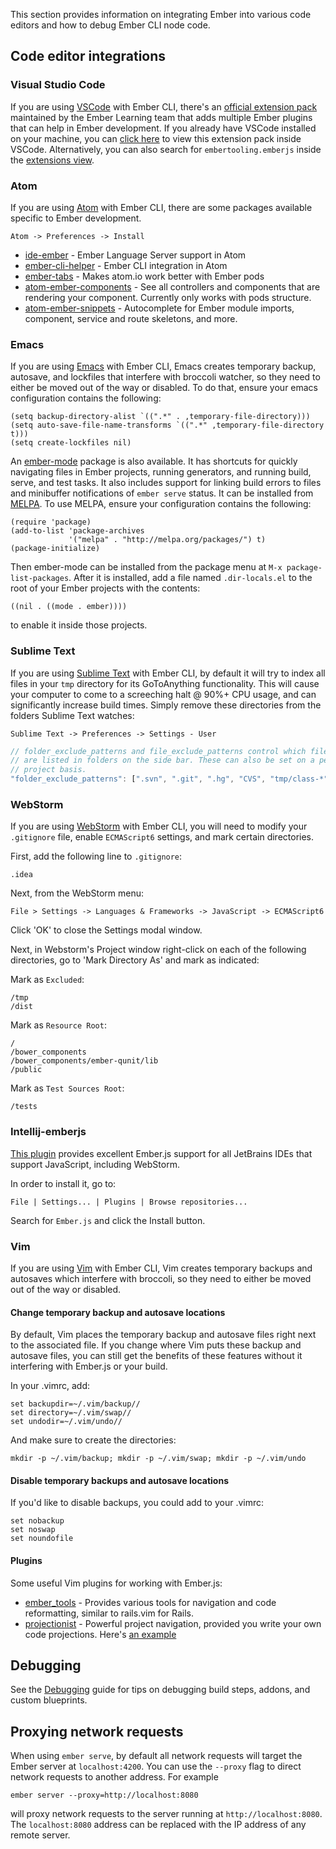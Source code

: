 <!-- Copy over code editor content -->
<!-- This intro paragraph needs improvement -->

This section provides information on integrating Ember into various code editors and how to debug Ember CLI node code.

## Code editor integrations

### Visual Studio Code
If you are using [VSCode](https://code.visualstudio.com/) with Ember CLI, there's an [official
extension pack](https://marketplace.visualstudio.com/items?itemName=embertooling.emberjs#overview)
maintained by the Ember Learning team that adds multiple Ember plugins that can help in
Ember development. If you already have VSCode installed on your machine, you can
[click here](vscode:extension/embertooling.emberjs) to view this extension pack inside VSCode. Alternatively, you can
also search for `embertooling.emberjs` inside the [extensions view](https://code.visualstudio.com/docs/editor/extension-gallery).

### Atom

If you are using [Atom](https://atom.io) with Ember CLI, there are some
packages available specific to Ember development.

`Atom -> Preferences -> Install`

* [ide-ember](https://atom.io/packages/ide-ember) - Ember Language Server support in Atom
* [ember-cli-helper](https://atom.io/packages/ember-cli-helper) - Ember CLI integration in Atom
* [ember-tabs](https://atom.io/packages/ember-tabs) - Makes atom.io work better with Ember pods
* [atom-ember-components](https://atom.io/packages/atom-ember-components) - See all controllers and components that are rendering your component. Currently only works with pods structure.
* [atom-ember-snippets](https://atom.io/packages/ember-snippets) - Autocomplete for Ember module imports, component, service and route skeletons, and more.

### Emacs

If you are using [Emacs](https://www.gnu.org/software/emacs/) with Ember CLI,
Emacs creates temporary backup, autosave, and lockfiles that interfere with
broccoli watcher, so they need to either be moved out of the way or disabled.
To do that, ensure your emacs configuration contains the following:

```shell
(setq backup-directory-alist `((".*" . ,temporary-file-directory)))
(setq auto-save-file-name-transforms `((".*" ,temporary-file-directory t)))
(setq create-lockfiles nil)
```

An [ember-mode](https://github.com/madnificent/ember-mode) package is also
available. It has shortcuts for quickly navigating files in Ember projects,
running generators, and running build, serve, and test tasks. It also includes
support for linking build errors to files and minibuffer notifications of
`ember serve` status. It can be installed from [MELPA](http://melpa.org/). To
use MELPA, ensure your configuration contains the following:

```shell
(require 'package)
(add-to-list 'package-archives
             '("melpa" . "http://melpa.org/packages/") t)
(package-initialize)
```

Then ember-mode can be installed from the package menu at `M-x
package-list-packages`. After it is installed, add a file named
`.dir-locals.el` to the root of your Ember projects with the contents:

```shell
((nil . ((mode . ember))))
```

to enable it inside those projects.


### Sublime Text
<!-- alex disable simply -->
If you are using [Sublime Text](http://www.sublimetext.com) with Ember CLI,
by default it will try to index all files in your `tmp` directory for its
GoToAnything functionality.  This will cause your computer to come to a
screeching halt @ 90%+ CPU usage, and can significantly increase build times.
Simply remove these directories from the folders Sublime Text watches:

`Sublime Text -> Preferences -> Settings - User`

```javascript
// folder_exclude_patterns and file_exclude_patterns control which files
// are listed in folders on the side bar. These can also be set on a per-
// project basis.
"folder_exclude_patterns": [".svn", ".git", ".hg", "CVS", "tmp/class-*", "tmp/es_*", "tmp/jshinter*", "tmp/replace_*", "tmp/static_compiler*", "tmp/template_compiler*", "tmp/tree_merger*", "tmp/coffee_script*", "tmp/concat-tmp*", "tmp/export_tree*", "tmp/sass_compiler*"]
```

### WebStorm
If you are using [WebStorm](https://www.jetbrains.com/webstorm/) with
Ember CLI, you will need to modify your `.gitignore` file, enable
`ECMAScript6` settings, and mark certain directories.

First, add the following line to `.gitignore`:
```shell
.idea
```

Next, from the WebStorm menu:

`File > Settings -> Languages & Frameworks -> JavaScript -> ECMAScript6`

Click 'OK' to close the Settings modal window.

Next, in Webstorm's Project window right-click on each of the following
directories, go to 'Mark Directory As' and mark as indicated:

Mark as `Excluded`:
```shell
/tmp
/dist
```

Mark as `Resource Root`:
```shell
/
/bower_components
/bower_components/ember-qunit/lib
/public
```

Mark as `Test Sources Root`:
```shell
/tests
```

### Intellij-emberjs

[This plugin](https://github.com/Turbo87/intellij-emberjs) provides excellent
Ember.js support for all JetBrains IDEs that support JavaScript, including
WebStorm.

In order to install it, go to:

`File | Settings... | Plugins | Browse repositories...`

Search for `Ember.js` and click the Install button.

### Vim

If you are using [Vim](http://www.vim.org/) with Ember CLI, Vim creates
temporary backups and autosaves which interfere with broccoli, so they need to
either be moved out of the way or disabled.

#### Change temporary backup and autosave locations

By default, Vim places the temporary backup and autosave files right next to
the associated file. If you change where Vim puts these backup and autosave files,
you can still get the benefits of these features without it interfering with Ember.js
or your build.

In your .vimrc, add:
```shell
set backupdir=~/.vim/backup//
set directory=~/.vim/swap//
set undodir=~/.vim/undo//
```

And make sure to create the directories:
```shell
mkdir -p ~/.vim/backup; mkdir -p ~/.vim/swap; mkdir -p ~/.vim/undo
```

#### Disable temporary backups and autosave locations

If you'd like to disable backups, you could add to your .vimrc:
```shell
set nobackup
set noswap
set noundofile
```

#### Plugins

Some useful Vim plugins for working with Ember.js:

- [ember_tools](https://github.com/AndrewRadev/ember_tools.vim) - Provides various tools for navigation and code reformatting, similar to rails.vim for Rails.
- [projectionist](https://github.com/tpope/vim-projectionist) - Powerful project navigation, provided you write your own code projections. Here's [an example](https://gist.github.com/AndrewRadev/3524ee46bca8ab349329)

## Debugging

See the [Debugging](../../advanced-use/debugging/) guide for tips on debugging build steps, addons, and custom blueprints.

## Proxying network requests

When using `ember serve`, by default all network requests will target the Ember server at `localhost:4200`.
You can use the `--proxy` flag to direct network requests to another address.  For example

```shell
ember server --proxy=http://localhost:8080
```

will proxy network requests to the server running at `http://localhost:8080`.
The `localhost:8080` address can be replaced with the IP address of any remote server.
